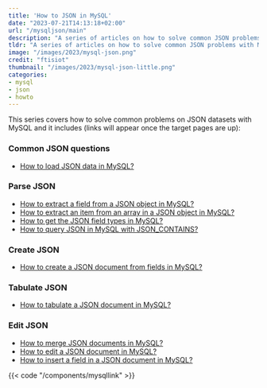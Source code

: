 ```yaml
---
title: 'How to JSON in MySQL'
date: "2023-07-21T14:13:18+02:00"
url: "/mysqljson/main"
description: "A series of articles on how to solve common JSON problems with MySQL"
tldr: "A series of articles on how to solve common JSON problems with MySQL"
image: "/images/2023/mysql-json.png"
credit: "ftisiot"
thumbnail: "/images/2023/mysql-json-little.png"
categories:
- mysql
- json
- howto
---
```



This series covers how to solve common problems on JSON datasets with MySQL and it includes (links will appear once the target pages are up):

<!--more-->

### Common JSON questions

* [How to load JSON data in MySQL?](/mysqljson/how-to-load-json-mysql)

### Parse JSON

* [How to extract a field from a JSON object in MySQL?](/mysqljson/how-to-extract-field-from-json-mysql)
* [How to extract an item from an array in a JSON object in MySQL?](/mysqljson/how-to-extract-field-from-array-json-mysql)
* [How to get the JSON field types in MySQL?](/mysqljson/how-to-get-json-field-types-mysql)
* [How to query JSON in MySQL with JSON_CONTAINS?](/mysqljson//mysqljson/query-json-contains-mysql)

### Create JSON

* [How to create a JSON document from fields in MySQL?](/mysqljson/how-to-create-JSON-document-from-fields-mysql)

### Tabulate JSON

* [How to tabulate a JSON document in MySQL?](/mysqljson/how-to-tabulate-JSON-document-mysql)

### Edit JSON

* [How to merge JSON documents in MySQL?](/mysqljson/how-to-merge-JSON-documents-mysql)
* [How to edit a JSON document in MySQL?](/mysqljson/how-to-edit-JSON-document-mysql)
* [How to insert a field in a JSON document in MySQL?](/mysqljson/how-to-insert-field-JSON-document-mysql)

{{< code "/components/mysqllink" >}}